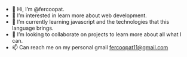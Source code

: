 - 👋 Hi, I’m @fercoopat.
- 👀 I’m interested in learn more about web development.
- 🌱 I’m currently learning javascript and the technologies that this language brings.
- 💞️ I’m looking to collaborate on projects to learn more about all what I can.
- 📫 Can reach me on my personal gmail fercoopat11@gmail.com

<!---
fercoopat/fercoopat is a ✨ special ✨ repository because its `README.md` (this file) appears on your GitHub profile.
You can click the Preview link to take a look at your changes.
--->

